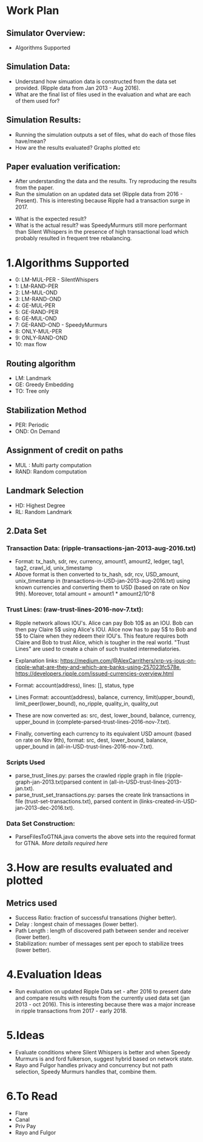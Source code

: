 # Work Plan
## Simulator Overview:
- Algorithms Supported
## Simulation Data:
- Understand how simuation data is constructed from the data set provided. (Ripple data from Jan 2013 - Aug 2016).
- What are the final list of files used in the evaluation and what are each of them used for?
## Simulation Results:
- Running the simulation outputs a set of files, what do each of those files have/mean?
- How are the results evaluated? Graphs plotted etc
## Paper evaluation verification:
- After understanding the data and the results. Try reproducing the results from the paper.
- Run the simulation on an updated data set (Ripple data from 2016 - Present). This is interesting because Ripple had a transaction surge in 2017.
* What is the expected result?
* What is the actual result? was SpeedyMurmurs still more performant than Silent Whispers in the presence of high transactional load which probably resulted in frequent tree rebalancing.


# 1.Algorithms Supported
- 0:  LM-MUL-PER - SilentWhispers
- 1:  LM-RAND-PER
- 2:  LM-MUL-OND
- 3:  LM-RAND-OND
- 4:  GE-MUL-PER
- 5:  GE-RAND-PER
- 6:  GE-MUL-OND
- 7:  GE-RAND-OND - SpeedyMurmurs
- 8:  ONLY-MUL-PER
- 9:  ONLY-RAND-OND
- 10: max flow

## Routing algorithm
* LM: Landmark
* GE: Greedy Embedding
* TO: Tree only

## Stabilization Method
* PER: Periodic
* OND: On Demand

## Assignment of credit on paths
* MUL : Multi party computation
* RAND: Random computation

## Landmark Selection
* HD: Highest Degree
* RL: Random Landmark


## 2.Data Set

### Transaction Data: (ripple-transactions-jan-2013-aug-2016.txt)
- Format: tx_hash, sdr, rev, currency, amount1, amount2, ledger, tag1, tag2, crawl_id, unix_timestamp
- Above format is then converted to tx_hash, sdr, rcv, USD_amount, unix_timestamp in (transactions-in-USD-jan-2013-aug-2016.txt) using known currencies and converting them to USD (based on rate on Nov 9th).
Moreover, total amount = amount1 * amount2/10^8

### Trust Lines: (raw-trust-lines-2016-nov-7.txt):
- Ripple network allows IOU's. Alice can pay Bob 10$ as an IOU. Bob can then pay Claire 5$ using Alice's IOU. Alice now has to pay 5$ to Bob and 5$ to Claire when they redeem their IOU's. This feature requires both Claire and Bob to trust Alice, which is tougher in the real world. "Trust Lines" are used to create a chain of such trusted intermediatories.
- Explanation links: https://medium.com/@AlexCarrithers/xrp-vs-ious-on-ripple-what-are-they-and-which-are-banks-using-257023fc578e, https://developers.ripple.com/issued-currencies-overview.html
- Format: account(address), lines: [], status, type
- Lines Format: account(address), balance, currency, limit(upper_bound), limit_peer(lower_bound), no_ripple, quality_in, quality_out

- These are now converted as: src, dest, lower_bound, balance, currency, upper_bound
in (complete-parsed-trust-lines-2016-nov-7.txt).

- Finally, converting each currency to its equivalent USD amount (based on rate on Nov 9th), format: src, dest, lower_bound, balance, upper_bound in (all-in-USD-trust-lines-2016-nov-7.txt).

### Scripts Used
- parse_trust_lines.py: parses the crawled ripple graph in file (ripple-graph-jan-2013.txt)parsed content in (all-in-USD-trust-lines-2013-jan.txt).
- parse_trust_set_transactions.py: parses the create link transactions in file (trust-set-transactions.txt), parsed content in (links-created-in-USD-jan-2013-dec-2016.txt).

### Data Set Construction:
- ParseFilesToGTNA.java converts the above sets into the required format for GTNA.
*More details required here*


# 3.How are results evaluated and plotted
## Metrics used
- Success Ratio: fraction of successful transations (higher better).
- Delay        : longest chain of messages (lower better).
- Path Length  : length of discovered path between sender and receiver (lower better).
- Stabilization: number of messages sent per epoch to stabilize trees (lower better).







# 4.Evaluation Ideas
- Run evaluation on updated Ripple Data set - after 2016 to present date and compare results with results from the currently used data set (jan 2013 - oct 2016). This is interesting because there was a major increase in ripple transactions from 2017 - early 2018.

# 5.Ideas
- Evaluate conditions where Silent Whispers is better and when Speedy Murmurs is and ford fulkerson, suggest hybrid based on network state.
- Rayo and Fulgor handles privacy and concurrency but not path selection, Speedy Murmurs handles that, combine them.

# 6.To Read
- Flare
- Canal
- Priv Pay
- Rayo and Fulgor
